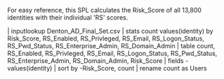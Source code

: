 For easy reference, this SPL calculates the Risk_Score of all 13,800 identities with their individual 'RS' scores.  

| inputlookup Denton_AD_Final_Set.csv
| stats count values(identity) by Risk_Score, RS_Enabled, RS_Privleged, RS_Email, RS_Logon_Status, RS_Pwd_Status, RS_Enterprise_Admin, RS_Domain_Admin
| table count, RS_Enabled, RS_Privleged, RS_Email, RS_Logon_Status, RS_Pwd_Status, RS_Enterprise_Admin, RS_Domain_Admin, Risk_Score
| fields - values(identity)
| sort by -Risk_Score, count
| rename count as Users
